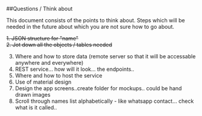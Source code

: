 ##Questions / Think about

This document consists of the points to think about. Steps which will be needed in the future about which you are not sure how to go about.

~~1. JSON structure for "name"~~  
~~2. Jot down all the objects / tables needed~~

3. Where and how to store data (remote server so that it will be accessable anywhere and everywhere)
4. REST service... how will it look... the endpoints..
5. Where and how to host the service
6. Use of material design
7. Design the app screens..create folder for mockups.. could be hand drawn images
8. Scroll through names list alphabetically - like whatsapp contact... check what is it called..

